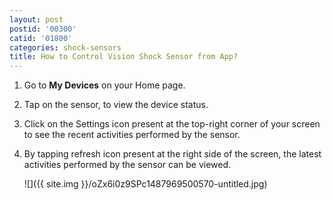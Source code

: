 ```yaml
---
layout: post
postid: '00300'
catid: '01800'
categories: shock-sensors
title: How to Control Vision Shock Sensor from App?
---
```


1. Go to **My Devices** on your Home page.

2. Tap on the sensor, to view the device status.

3. Click on the Settings icon present at the top-right corner of your screen to see the recent activities performed by the sensor.

4. By tapping refresh icon present at the right side of the screen, the latest activities performed by the sensor can be viewed.

    ![]({{ site.img }}/oZx6i0z9SPc1487969500570-untitled.jpg)